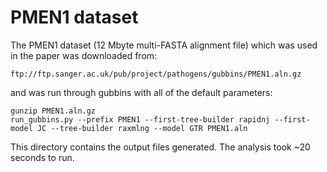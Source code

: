 # PMEN1 dataset
The PMEN1 dataset (12 Mbyte multi-FASTA alignment file) which was used in the paper was downloaded from:
```
ftp://ftp.sanger.ac.uk/pub/project/pathogens/gubbins/PMEN1.aln.gz
```
and was run through gubbins with all of the default parameters:
```
gunzip PMEN1.aln.gz
run_gubbins.py --prefix PMEN1 --first-tree-builder rapidnj --first-model JC --tree-builder raxmlng --model GTR PMEN1.aln
```
This directory contains the output files generated. The analysis took ~20 seconds to run.
